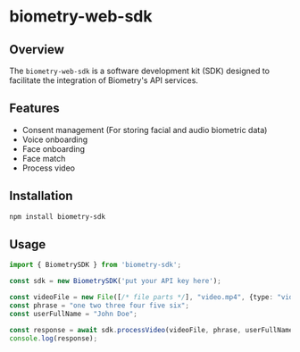 # biometry-web-sdk

## Overview
The `biometry-web-sdk` is a software development kit (SDK) designed to facilitate the integration of Biometry's API services.

## Features
- Consent management (For storing facial and audio biometric data)
- Voice onboarding
- Face onboarding
- Face match
- Process video

## Installation
```bash
npm install biometry-sdk
```

## Usage
```typescript
import { BiometrySDK } from 'biometry-sdk';

const sdk = new BiometrySDK('put your API key here');

const videoFile = new File([/* file parts */], "video.mp4", {type: "video/mp4"});
const phrase = "one two three four five six";
const userFullName = "John Doe";

const response = await sdk.processVideo(videoFile, phrase, userFullName);
console.log(response);
```
